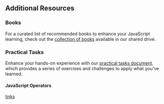 ## Additional Resources

### Books
For a curated list of recommended books to enhance your JavaScript learning, check out the [collection of books](https://drive.google.com/drive/folders/1l4u8vJKnYF5ypISKZFdCq4h33WWXHrPu) available in our shared drive.

### Practical Tasks
Enhance your hands-on experience with our [practical tasks document](https://docs.google.com/document/d/1yjaj5VF_18LD95mg_tNZvnG_gkNzSIYo-ypNyBhAi8A/edit?tab=t.0#heading=h.ltvuvq1z30k6), which provides a series of exercises and challenges to apply what you've learned.

#### JavaScript Operators
[links](https://www.dropbox.com/scl/fi/8yj9cipcauh4f0msrbf5q/JavaScript-Operators.paper?rlkey=na2xa4ke9gcvqkuvupmicu70y&dl=0)
